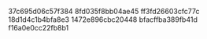 37c695d06c57f384
8fd035f8bb04ae45
ff3fd26603cfc77c
18d1d4c1b4bfa8e3
1472e896cbc20448
bfacffba389fb41d
f16a0e0cc22fb8b1
